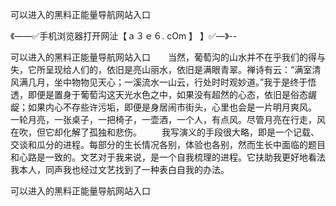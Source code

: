 可以进入的黑料正能量导航网站入口

《——✅手机浏览器打开网沚【ａ３ｅ６. cOm 】 】✅—》--

可以进入的黑料正能量导航网站入口　　当然，葡萄沟的山水并不在乎我们的得与失，它所呈现给人们的，依旧是亮山丽水，依旧是满眼青翠。禅诗有云：“满室清风满几月，坐中物物见天心；一溪流水一山云，行处时时观妙道。”我于是终于悟透，即便是置身于葡萄沟这天光水色之中，如果没有超然的心态，依旧是俗态龌龊；如果内心不存些许污垢，即便是身居闹市街头，心里也会是一片明月爽风。
一轮月亮，一张桌子，一把椅子，一壶酒，一个人，有点风。尽管月亮在行走，风在吹，但它却化解了孤独和悲伤。
　　我写演义的手段很大略，即是一个记载、交谈和瓜分的进程。每部分的生长情况各别，体验也各别，然而生长中面临的题目和心路是一致的。文艺对于我来说，是一个自我梳理的进程。它扶助我更好地看法我本人，同声我也经过文艺找到了一种表白自我的办法。





可以进入的黑料正能量导航网站入口
